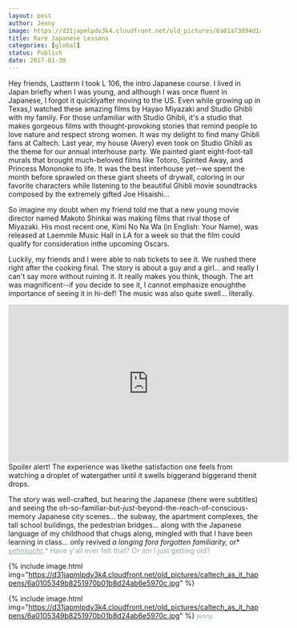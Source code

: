 ```yaml
---
layout: post
author: Jenny
image: https://d31japmlpdv3k4.cloudfront.net/old_pictures/6a01a73d94d1a8970d01bb0963dee8970d-pi.jpg
title: Rare Japanese Lessons
categories: [global]
status: Publish
date: 2017-01-30
---
```


Hey friends,
Lastterm I took L 106, the intro Japanese course. I lived in Japan briefly when I was young, and although I was once fluent in Japanese, I forgot it quicklyafter moving to the US. Even while growing up in Texas,I watched these amazing films by Hayao Miyazaki and Studio Ghibli with my family. For those unfamiliar with Studio Ghibli, it's a studio that makes gorgeous films with thought-provoking stories that remind people to love nature and respect strong women. It was my delight to find many Ghibli fans at Caltech. Last year, my house (Avery) even took on Studio Ghibli as the theme for our annual interhouse party. We painted giant eight-foot-tall murals that brought much-beloved films like Totoro, Spirited Away, and Princess Mononoke to life. It was the best interhouse yet--we spent the month before sprawled on these giant sheets of drywall, coloring in our favorite characters while listening to the beautiful Ghibli movie soundtracks composed by the extremely gifted Joe Hisaishi...

So imagine my doubt when my friend told me that a new young movie director named Makoto Shinkai was making films that rival those of Miyazaki. His most recent one, Kimi No Na Wa (in English: Your Name), was released at Laemmle Music Hall in LA for a week so that the film could qualify for consideration inthe upcoming Oscars.

Luckily, my friends and I were able to nab tickets to see it. We rushed there right after the cooking final. The story is about a guy and a girl... and really I can't say more without ruining it. It really makes you think, though. The art was magnificent--if you decide to see it, I cannot emphasize enoughthe importance of seeing it in hi-def! The music was also quite swell... literally.

<iframe allowfullscreen="" frameborder="0" height="315" src="https://www.youtube.com/embed/a2GujJZfXpg" width="560"></iframe>Spoiler alert!
The experience was likethe satisfaction one feels from watching a droplet of watergather until it swells biggerand biggerand thenit drops.

The story was well-crafted, but hearing the Japanese (there were subtitles) and seeing the oh-so-familiar-but-*just*-beyond-the-reach-of-conscious-memory Japanese city scenes... the subway, the apartment complexes, the tall school buildings, the pedestrian bridges... along with the Japanese language of my childhood that chugs along, mingled with that I have been learning in class... only revived *a longing fora forgotten familiarity,* or*<span style="color: #8dae94;"> <a href="https://en.wikipedia.org/wiki/Sehnsucht" rel="noopener noreferrer" style="color: #8dae94;" target="_blank">sehnsucht</a>.*
Have y'all ever felt that? Or am I just getting old?


{% include image.html img="https://d31japmlpdv3k4.cloudfront.net/old_pictures/caltech_as_it_happens/6a0105349b8251970b01b8d24ab6e5970c.jpg" %}

{% include image.html img="https://d31japmlpdv3k4.cloudfront.net/old_pictures/caltech_as_it_happens/6a0105349b8251970b01b8d24ab6e5970c.jpg" %}
<span style="color: #8dae94; font-family: arial, helvetica, sans-serif; font-size: 10pt;">jenny.

